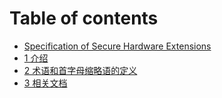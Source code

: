 # Table of contents

* [Specification of Secure Hardware Extensions](README.md)
* [1 介绍](1-jie-shao.md)
* [2 术语和首字母缩略语的定义](2-shu-yu-he-shou-zi-mu-suo-lve-yu-de-ding-yi.md)
* [3 相关文档](3-xiang-guan-wen-dang.md)
